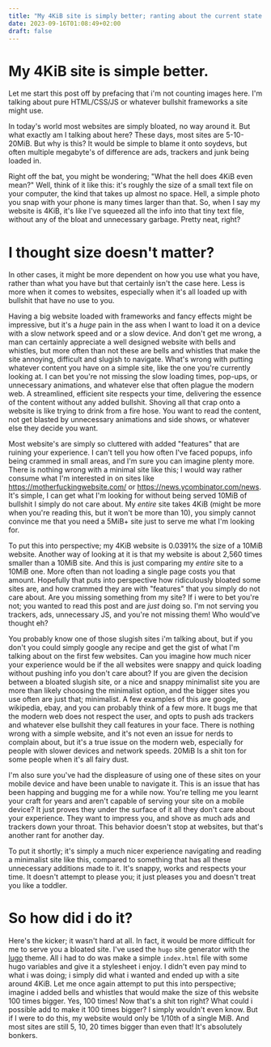 ```yaml
---
title: "My 4KiB site is simply better; ranting about the current state of the web, soydevs beware."
date: 2023-09-16T01:08:49+02:00
draft: false
---
```


# My 4KiB site is simple better.

Let me start this post off by prefacing that i'm not counting images here. I'm talking about pure HTML/CSS/JS or whatever bullshit frameworks a site might use.

In today's world most websites are simply bloated, no way around it. But what exactly am I talking about here? These days, most sites are 5-10-20MiB. But why is this? It would be simple to blame it onto soydevs, but often multiple megabyte's of difference are ads, trackers and junk being loaded in.

Right off the bat, you might be wondering; "What the hell does 4KiB even mean?" Well, think of it like this: it's roughly the size of a small text file on your computer, the kind that takes up almost no space. Hell, a simple photo you snap with your phone is many times larger than that. So, when I say my website is 4KiB, it's like I've squeezed all the info into that tiny text file, without any of the bloat and unnecessary garbage. Pretty neat, right?

# I thought size doesn't matter?

In other cases, it might be more dependent on how you use what you have, rather than what you have but that certainly isn't the case here. Less is more when it comes to websites, especially when it's all loaded up with bullshit that have no use to you.

Having a big website loaded with frameworks and fancy effects might be impressive, but it's a *huge* pain in the ass when I want to load it on a device with a slow network speed and or a slow device. And don't get me wrong, a man can certainly appreciate a well designed website with bells and whistles, but more often than not these are bells and whistles that make the site annoying, difficult and slugish to navigate. What's wrong with putting whatever content you have on a simple site, like the one you're currently looking at. I can bet you're not missing the slow loading times, pop-ups, or unnecessary animations, and whatever else that often plague the modern web. A streamlined, efficient site respects your time, delivering the essence of the content without any added bullshit. Shoving all that crap onto a website is like trying to drink from a fire hose. You want to read the content, not get blasted by unnecessary animations and side shows, or whatever else they decide you want.

Most website's are simply so cluttered with added "features" that are ruining your experience. I can't tell you how often I've faced popups, info being crammed in small areas, and I'm sure you can imagine plenty more. There is nothing wrong with a minimal site like this; I would way rather consume what I'm interested in on sites like https://motherfuckingwebsite.com/ or https://news.ycombinator.com/news. It's simple, I can get what I'm looking for without being served 10MiB of bullshit I simply do not care about. My *entire* site takes 4KiB (might be more when you're reading this, but it won't be more than 10), you simply cannot convince me that you need a 5MiB+ site just to serve me what I'm looking for. 

To put this into perspective; my 4KiB website is 0.0391% the size of a 10MiB website. Another way of looking at it is that my website is about 2,560 times smaller than a 10MiB site. And this is just comparing my *entire* site to a 10MiB one. More often than not loading a single page costs you that amount. Hopefully that puts into perspective how ridiculously bloated some sites are, and how crammed they are with "features" that you simply do not care about. Are you missing something from my site? If i were to bet you're not; you wanted to read this post and are *just* doing so. I'm not serving you trackers, ads, unnecessary JS, and you're not missing them! Who would've thought eh?

You probably know one of those slugish sites i'm talking about, but if you don't you could simply google any recipe and get the gist of what I'm talking about on the first few websites. Can you imagine how much nicer your experience would be if the all websites were snappy and quick loading without pushing info you don't care about? If you are given the decision between a bloated slugish site, or a nice and snappy minimalist site you are more than likely choosing the minimalist option, and the bigger sites you use often are just that; minimalist. A few examples of this are google, wikipedia, ebay, and you can probably think of a few more. It bugs me that the modern web does not respect the user, and opts to push ads trackers and whatever else bullshit they call features in your face. There is nothing wrong with a simple website, and it's not even an issue for nerds to complain about, but it's a true issue on the modern web, especially for people with slower devices and network speeds. 20MiB Is a shit ton for some people when it's all fairy dust.

I'm also sure you've had the displeasure of using one of these sites on your mobile device and have been unable to navigate it. This is an issue that has been happing and bugging me for a while now. You're telling me you learnt your craft for years and aren't capable of serving your site on a mobile device? It just proves they under the surface of it all they don't care about your experience. They want to impress you, and shove as much ads and trackers down your throat. This behavior doesn't stop at websites, but that's another rant for another day.

To put it shortly; it's simply a much nicer experience navigating and reading a minimalist site like this, compared to something that has all these unnecessary additions made to it. It's snappy, works and respects your time. It doesn't attempt to please you; it just pleases you and doesn't treat you like a toddler.

# So how did i do it?

Here's the kicker; it wasn't hard at all. In fact, it would be more difficult for me to serve you a bloated site. I've used the `hugo` site generator with the [lugo](https://github.com/LukeSmithxyz/lugo) theme. All i had to do was make a simple `index.html` file with some hugo variables and give it a stylesheet i enjoy. I didn't even pay mind to what i was doing; i simply did what i wanted and ended up with a site around 4KiB. Let me once again attempt to put this into perspective; imagine i added bells and whistles that would make the size of this website 100 times bigger. Yes, 100 times! Now that's a shit ton right? What could i possible add to make it 100 times bigger? I simply wouldn't even know. But if I were to do this, my website would only be 1/10th of a single MiB. And most sites are still 5, 10, 20 times bigger than even that! It's absolutely bonkers.
